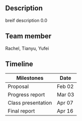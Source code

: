 ## Description
breif description 0.0

## Team member
Rachel, Tianyu, Yufei

## Timeline
|Milestones | Date |
| ----------- | ----------- |
| Proposal      | Feb 02 |
| Progress report | Mar 03 |
| Class presentation      | Apr 07       |
| Final report   | Apr 16        |
